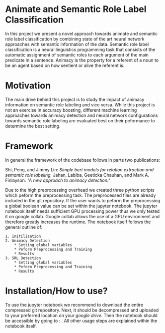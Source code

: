 # Animate and Semantic Role Label Classification

In this project we present a novel approach towards animate and semantic role label classification by combining state of the art neural network approaches
with semantic information of the data. Semantic role label classification is a neural linguistics programming task that consists of the automatic assignment of semantic roles to each argument of the main predicate in a sentence. Animacy is the property for a referent of a noun to be an agent based on how sentient or alive the referent is.

# Motivation

The main drive behind this project is to study the impact of animacy information on semantic role labeling and vice versa. While this project is not an exercise in accuracy boosting, different machine learning approaches towards animacy detection and neural network configurations towards semantic role labeling are evaluated best on their peformance to determine the best setting.

# Framework

In general the framework of the codebase follows in parts two publications:

Shi, Peng, and Jimmy Lin: *Simple bert models for relation extraction and semantic role labeling.*
Jahan, Labiba, Geeticka Chauhan, and Mark A. Finlayson. *"A new approach to animacy detection."*

Due to the high preprocessing overhead we created three python scripts which peform the preprocessing task. The preprocessed files are already included in the git repository.
If the user wants to peform the preprocessing a global boolean value can be set within the jupyter notebook. The jupyter notebook itself needs sufficient GPU processing power thus we only tested it on google collab. 
Google collab allows the use of a GPU environment and therefore greatly increases the runtime. The notebook itself follows the general outline of:

	1. Initilization
	2. Animacy Detection
		* Setting global variables
		* Peform Preprocessing and Training
		* Results
	3. SRL Detection
		* Setting global variables
		* Peform Preprocessing and Training
		* Results


# Installation/How to use?

To use the jupyter notebook we recommend to download the entire compressed git repository. Next, it should be decompressed and uploaded to your preferred location on your _google drive_. Then the notebook should be accessible by going to : . All other usage steps are explained within the notebook itself.
